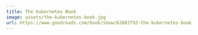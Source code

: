 ```yaml
---
title: The Kubernetes Book
image: assets/the-kubernetes-book.jpg
url: https://www.goodreads.com/book/show/62803792-the-kubernetes-book
---
```

